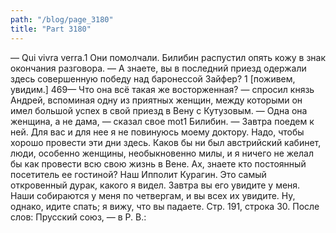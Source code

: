 ```yaml
---
path: "/blog/page_3180"
title: "Part 3180"
---
```


— Qui vivra verra.1 Они помолчали.
Билибин распустил опять кожу в знак окончания разговора.
— А знаете, вы в последний приезд одержали здесь совершенную победу над баронессой Зайфер?
1 [поживем, увидим.]
469— Что она всё такая же восторженная? — спросил князь Андрей, вспоминая одну из приятных женщин, между которыми он имел большой успех в свой приезд в Вену с Кутузовым.
— Одна она женщина, а не дама, — сказал свое mot1 Билибин. — Завтра поедем к ней. Для вас и для нее я не повинуюсь моему доктору. Надо, чтобы хорошо провести эти дни здесь. Каков бы ни был австрийский кабинет, люди, особенно женщины, необыкновенно милы, и я ничего не желал бы как провести всю свою жизнь в Вене. Ах, знаете кто постоянный посетитель ее гостиной? Наш Ипполит Курагин. Это самый откровенный дурак, какого я видел. Завтра вы его увидите у меня. Наши собираются у меня по четвергам, и вы всех их увидите. Ну, однако, идите спать; я вижу, что вы падаете.
Стр. 191, строка 30.
После слов: Прусский союз, — в Р. В.: 
